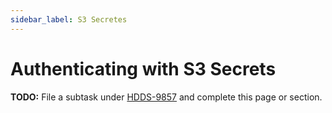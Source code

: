 ```yaml
---
sidebar_label: S3 Secretes
---
```


# Authenticating with S3 Secrets

**TODO:** File a subtask under [HDDS-9857](https://issues.apache.org/jira/browse/HDDS-9857) and complete this page or section.
